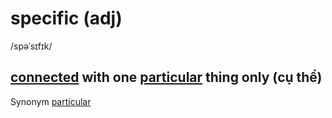 # specific (adj)

/spəˈsɪfɪk/

## [connected](connected-adj.md#having-a-link-between-them-liên-quan) with one [particular](particular-adj.md#used-to-emphasize-that-you-are-referring-to-one-individual-person-thing-or-type-of-thing-and-not-others-cụ-thể-riêng-đặc-biệt) thing only (cụ thể)

Synonym [particular](particular-adj.md#used-to-emphasize-that-you-are-referring-to-one-individual-person-thing-or-type-of-thing-and-not-others-cụ-thể-riêng-đặc-biệt)